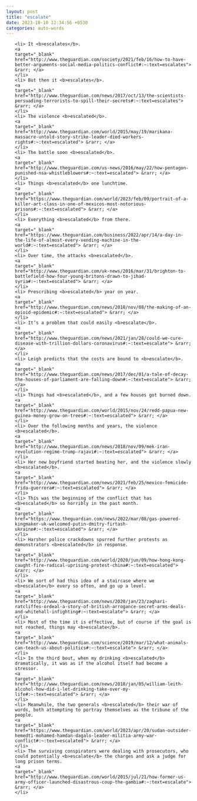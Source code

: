 ```yaml
---
layout: post
title: "escalate"
date: 2023-10-10 12:34:56 +0530
categories: auto-words
---
```

<ol>

    <li> It <b>escalates</b>.
    <a 
    target="_blank" 
    href="http://www.theguardian.com/society/2021/feb/16/how-to-have-better-arguments-social-media-politics-conflict#:~:text=escalates"> &rarr; </a>
    </li>
    <li> But then it <b>escalates</b>.
    <a 
    target="_blank" 
    href="http://www.theguardian.com/news/2017/oct/13/the-scientists-persuading-terrorists-to-spill-their-secrets#:~:text=escalates"> &rarr; </a>
    </li>
    <li> The violence <b>escalated</b>.
    <a 
    target="_blank" 
    href="http://www.theguardian.com/world/2015/may/19/marikana-massacre-untold-story-strike-leader-died-workers-rights#:~:text=escalated"> &rarr; </a>
    </li>
    <li> The battle soon <b>escalated</b>.
    <a 
    target="_blank" 
    href="http://www.theguardian.com/us-news/2016/may/22/how-pentagon-punished-nsa-whistleblowers#:~:text=escalated"> &rarr; </a>
    </li>
    <li> Things <b>escalated</b> one lunchtime.
    <a 
    target="_blank" 
    href="https://www.theguardian.com/world/2023/feb/09/portrait-of-a-killer-art-class-in-one-of-mexicos-most-notorious-prisons#:~:text=escalated"> &rarr; </a>
    </li>
    <li> Everything <b>escalated</b> from there.
    <a 
    target="_blank" 
    href="https://www.theguardian.com/business/2022/apr/14/a-day-in-the-life-of-almost-every-vending-machine-in-the-world#:~:text=escalated"> &rarr; </a>
    </li>
    <li> Over time, the attacks <b>escalated</b>.
    <a 
    target="_blank" 
    href="http://www.theguardian.com/uk-news/2016/mar/31/brighton-to-battlefield-how-four-young-britons-drawn-to-jihad-syria#:~:text=escalated"> &rarr; </a>
    </li>
    <li> Prescribing <b>escalated</b> year on year.
    <a 
    target="_blank" 
    href="http://www.theguardian.com/news/2018/nov/08/the-making-of-an-opioid-epidemic#:~:text=escalated"> &rarr; </a>
    </li>
    <li> It’s a problem that could easily <b>escalate</b>.
    <a 
    target="_blank" 
    href="http://www.theguardian.com/news/2021/jan/28/could-we-cure-disease-with-trillion-dollars-coronavirus#:~:text=escalate"> &rarr; </a>
    </li>
    <li> Leigh predicts that the costs are bound to <b>escalate</b>.
    <a 
    target="_blank" 
    href="http://www.theguardian.com/news/2017/dec/01/a-tale-of-decay-the-houses-of-parliament-are-falling-down#:~:text=escalate"> &rarr; </a>
    </li>
    <li> Things had <b>escalated</b>, and a few houses got burned down.
    <a 
    target="_blank" 
    href="http://www.theguardian.com/world/2015/nov/24/redd-papua-new-guinea-money-grow-on-trees#:~:text=escalated"> &rarr; </a>
    </li>
    <li> Over the following months and years, the violence <b>escalated</b>.
    <a 
    target="_blank" 
    href="http://www.theguardian.com/news/2018/nov/09/mek-iran-revolution-regime-trump-rajavi#:~:text=escalated"> &rarr; </a>
    </li>
    <li> Her new boyfriend started beating her, and the violence slowly <b>escalated</b>.
    <a 
    target="_blank" 
    href="http://www.theguardian.com/news/2021/feb/25/mexico-femicide-frida-guerrera#:~:text=escalated"> &rarr; </a>
    </li>
    <li> This was the beginning of the conflict that has <b>escalated</b> so horribly in the past month.
    <a 
    target="_blank" 
    href="https://www.theguardian.com/news/2022/mar/08/gas-powered-kingmaker-uk-welcomed-putin-dmitry-firtash-ukraine#:~:text=escalated"> &rarr; </a>
    </li>
    <li> Harsher police crackdowns spurred further protests as demonstrators <b>escalated</b> in response.
    <a 
    target="_blank" 
    href="http://www.theguardian.com/world/2020/jun/09/how-hong-kong-caught-fire-radical-uprising-protest-china#:~:text=escalated"> &rarr; </a>
    </li>
    <li> We sort of had this idea of a staircase where we <b>escalate</b> every so often, and go up a level.
    <a 
    target="_blank" 
    href="http://www.theguardian.com/news/2020/jan/23/zaghari-ratcliffes-ordeal-a-story-of-british-arrogance-secret-arms-deals-and-whitehall-infighting#:~:text=escalate"> &rarr; </a>
    </li>
    <li> Most of the time it is effective, but of course if the goal is not reached, things may <b>escalate</b>.
    <a 
    target="_blank" 
    href="http://www.theguardian.com/science/2019/mar/12/what-animals-can-teach-us-about-politics#:~:text=escalate"> &rarr; </a>
    </li>
    <li> In the third bout, when my drinking <b>escalated</b> dramatically, it was as if the alcohol itself had become a stressor.
    <a 
    target="_blank" 
    href="http://www.theguardian.com/news/2018/jan/05/william-leith-alcohol-how-did-i-let-drinking-take-over-my-life#:~:text=escalated"> &rarr; </a>
    </li>
    <li> Meanwhile, the two generals <b>escalated</b> their war of words, both attempting to portray themselves as the tribune of the people.
    <a 
    target="_blank" 
    href="https://www.theguardian.com/world/2023/apr/20/sudan-outsider-hemedti-mohamed-hamdan-dagalo-leader-militia-army-war-conflict#:~:text=escalated"> &rarr; </a>
    </li>
    <li> The surviving conspirators were dealing with prosecutors, who could potentially <b>escalate</b> the charges and ask a judge for long prison terms.
    <a 
    target="_blank" 
    href="http://www.theguardian.com/world/2015/jul/21/how-former-us-army-officer-launched-disastrous-coup-the-gambia#:~:text=escalate"> &rarr; </a>
    </li>